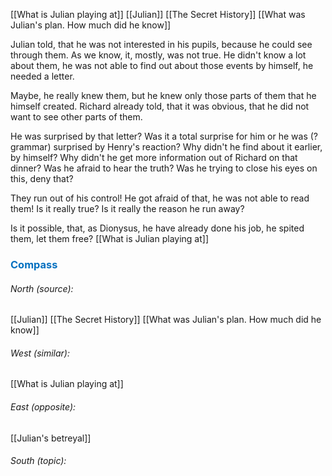 [[What is Julian playing at]] [[Julian]] [[The Secret History]] [[What was Julian's plan. How much did he know]]

Julian told, that he was not interested in his pupils, because he could see through them. 
As we know, it, mostly, was not true. He didn't know a lot about them, he was not able to find out about those events by himself, he needed a letter.

Maybe, he really knew them, but he knew only those parts of them that he himself created. Richard already told, that it was obvious, that he did not want to see other parts of them.

He was surprised by that letter? Was it a total surprise for him or he was (? grammar) surprised by Henry's reaction? Why didn't he find about it earlier, by himself? Why didn't he get more information out of Richard on that dinner? Was he afraid to hear the truth? Was he trying to close his eyes on this, deny that?

They run out of his control! He got afraid of that, he was not able to read them! Is it really true? Is it really the reason he run away? 

Is it possible, that, as Dionysus, he have already done his job, he spited them, let them free? [[What is Julian playing at]]





### <span style="color:#0070c0">Compass</span>
###### North (source):
[[Julian]]
[[The Secret History]]
[[What was Julian's plan. How much did he know]]

###### West (similar):
[[What is Julian playing at]]

###### East (opposite):
[[Julian's betreyal]]

###### South (topic):

